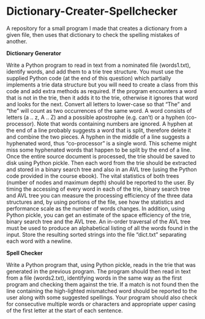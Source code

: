 # Dictionary-Creater-Spellchecker
A repository for a small program I made that creates a dictionary from a given file, then uses that dictionary to check the spelling mistakes of another.

**Dictionary Generator**

Write a Python program to read in text from a nominated file (words1.txt), identify words, and add them to a trie tree structure. You must use the supplied Python code (at the end of this question) which partially implements a trie data structure but you will need to create a class from this code and add extra methods as required. If the program encounters a word that is not in the trie, then it adds it to the trie, otherwise it ignores that word and looks for the next.  Convert all letters to lower-case so that “The” and “the” will count as two occurrences of the same word. A word consists of letters (a .. z, A .. Z) and a possible apostrophe (e.g. can’t) or a hyphen (co-processor). Note that words containing numbers are ignored. A hyphen at the end of a line probably suggests a word that is split, therefore delete it and combine the two pieces. A hyphen in the middle of a line suggests a hyphenated word, thus “co-processor” is a single word. This scheme might miss some hyphenated words that happen to be split by the end of a line. Once the entire source document is processed, the trie should be saved to disk using Python pickle. Then each word from the trie should be extracted and stored in a binary search tree and also in an AVL tree (using the Python code provided in the course ebook). The vital statistics of both trees (number of nodes and maximum depth) should be reported to the user. By timing the accessing of every word in each of the trie, binary search tree and AVL tree you can measure the processing efficiency of the three data structures and, by using portions of the file, see how the statistics and performance scale as the number of words changes. In addition, using Python pickle, you can get an estimate of the space efficiency of the trie, binary search tree and the AVL tree. An in-order traversal of the AVL tree must be used to produce an alphabetical listing of all the words found in the input. Store the resulting sorted strings into the file “dict.txt” separating each word with a newline. 

**Spell Checker**

Write a Python program that, using Python pickle, reads in the trie that was generated in the previous program. The program should then read in text from a file (words2.txt), identifying words in the same way as the first program and checking them against the trie. If a match is not found then the line containing the high-lighted mismatched word should be reported to the user along with some suggested spellings. Your program should also check for consecutive multiple words or characters and appropriate upper casing of the first letter at the start of each sentence. 
